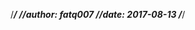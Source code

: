 /*******************************/
//author: fatq007
//date:   2017-08-13
/*******************************/